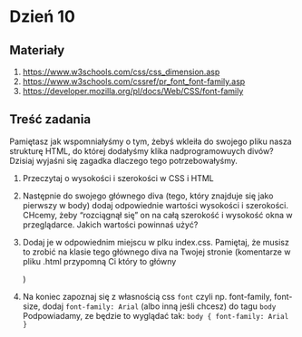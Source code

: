 # Dzień 10

## Materiały

1. https://www.w3schools.com/css/css_dimension.asp
2. https://www.w3schools.com/cssref/pr_font_font-family.asp
3. https://developer.mozilla.org/pl/docs/Web/CSS/font-family

## Treść zadania

Pamiętasz jak wspomniałyśmy o tym, żebyś wkleiła do swojego pliku nasza strukturę HTML, do której dodałyśmy klika nadprogramowuych divów? 
Dzisiaj wyjaśni się zagadka dlaczego tego potrzebowałyśmy.

1. Przeczytaj o wysokości i szerokości w CSS i HTML

2. Następnie do swojego głównego diva (tego, który znajduje się jako pierwszy w body) dodaj odpowiednie wartości wysokości i szerokości. CHcemy, żeby “rozciągnął się” on na całą szerokość i wysokość okna w przeglądarce. Jakich wartości powinnaś użyć?

3. Dodaj je w odpowiednim miejscu w plku index.css. Pamiętaj, że musisz to zrobić na klasie tego głównego diva na Twojej stronie (komentarze w pliku .html przypomną Ci który to główny <div>) 

4. Na koniec zapoznaj się z własnością css `font` czyli np. font-family, font-size, dodaj `font-family: Arial` (albo inną jeśli chcesz)  do tagu `body` Podpowiadamy, ze
będzie to wyglądać tak:  `body { font-family: Arial }`

